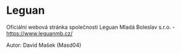 # Leguan
Oficiální webová stránka společnosti Leguan Mladá Boleslav s.r.o. - https://www.leguanmb.cz/

Autor: David Mašek (Masd04)
